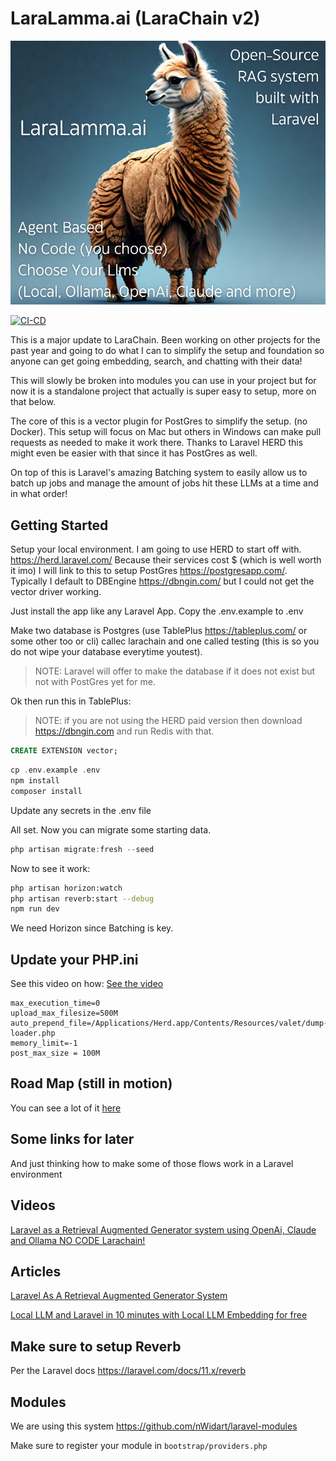 # LaraLamma.ai (LaraChain v2)

![](docs/images/LaraLamma.png)

[![CI-CD](https://github.com/LlmLaraHub/laralamma/actions/workflows/ci-cd.yml/badge.svg)](https://github.com/LlmLaraHub/laralamma/actions/workflows/ci-cd.yml)


This is a major update to LaraChain. Been working on other projects for the past year and going to do what I can to simplify the setup and foundation so anyone can get going embedding, search, and chatting with their data!

This will slowly be broken into modules you can use in your project but for now it is a standalone project that actually is super easy to setup, more on that below.

The core of this is a vector plugin for PostGres to simplify the setup. (no Docker). This setup will focus on Mac but others in Windows can make pull requests as needed to make it work there. Thanks to Laravel HERD this might even be easier with that since it has PostGres as well.

On top of this is Laravel's amazing Batching system to easily allow us to batch up jobs and manage the amount of jobs hit these LLMs at a time and in what order!


## Getting Started

Setup your local environment. I am going to use HERD to start off with. https://herd.laravel.com/
Because their services cost $ (which is well worth it imo) I will link to this to setup PostGres https://postgresapp.com/. Typically I default to DBEngine https://dbngin.com/ but I could not get the vector driver working. 

Just install the app like any Laravel App. Copy the .env.example to .env 

Make two database is Postgres (use TablePlus https://tableplus.com/ or some other too or cli) callec larachain and one called testing (this is so you do not wipe your database everytime youtest).

>NOTE: Laravel will offer to make the database if it does not exist but not with PostGres yet for me.

Ok then run this in TablePlus:

> NOTE: if you are not using the HERD paid version then download https://dbngin.com and run Redis with that.

```sql
CREATE EXTENSION vector;
```

```php 
cp .env.example .env 
npm install
composer install
```

Update any secrets in the .env file

All set. Now you can migrate some starting data.

```php 
php artisan migrate:fresh --seed
```

Now to see it work:

```bash
php artisan horizon:watch
php artisan reverb:start --debug
npm run dev
```

We need Horizon since Batching is key.

## Update your PHP.ini 

See this video on how:
[See the video](https://www.youtube.com/watch?v=aTuw6W_8CPE)

```
max_execution_time=0
upload_max_filesize=500M
auto_prepend_file=/Applications/Herd.app/Contents/Resources/valet/dump-loader.php
memory_limit=-1
post_max_size = 100M
```



## Road Map (still in motion)

You can see a lot of it [here](https://github.com/orgs/LlmLaraHub/projects/1)



## Some links for later
And just thinking how to make some of those flows work in a Laravel environment

## Videos

[Laravel as a Retrieval Augmented Generator system using OpenAi, Claude and Ollama NO CODE Larachain!](https://www.youtube.com/watch?v=rj5YQLbWF9U&t=8s)

## Articles 
[Laravel As A Retrieval Augmented Generator System](https://medium.com/@alnutile/laravel-as-a-retrieval-augmented-generator-system-f3afb64f86aa)

[Local LLM and Laravel in 10 minutes with Local LLM Embedding for free](https://medium.com/@alnutile/local-llm-and-laravel-in-10-minutes-with-local-llm-embedding-for-free-ac96e49288d2)



## Make sure to setup Reverb 

Per the Laravel docs https://laravel.com/docs/11.x/reverb


## Modules
We are using this system https://github.com/nWidart/laravel-modules

Make sure to register your module in `bootstrap/providers.php`